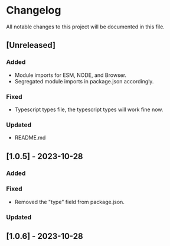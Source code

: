 # Changelog

All notable changes to this project will be documented in this file.

## [Unreleased]

### Added
- Module imports for ESM, NODE, and Browser.
- Segregated module imports in package.json accordingly.

### Fixed
- Typescript types file, the typescript types will work fine now.

### Updated
- README.md

## [1.0.5] - 2023-10-28

### Added


### Fixed
- Removed the "type" field from package.json.

### Updated

## [1.0.6] - 2023-10-28
